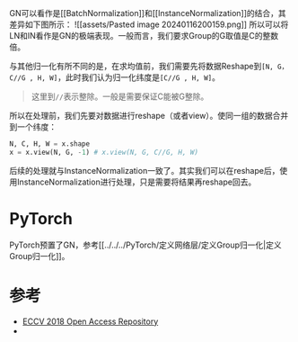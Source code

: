 GN可以看作是[[BatchNormalization]]和[[InstanceNormalization]]的结合，其差异如下图所示：
![[assets/Pasted image 20240116200159.png]]
所以可以将LN和IN看作是GN的极端表现。一般而言，我们要求Group的G取值是C的整数倍。

与其他归一化有所不同的是，在求均值前，我们需要先将数据Reshape到`[N, G，C//G , H, W]`，此时我们认为归一化纬度是`[C//G , H, W]`。

> 这里到`//`表示整除。一般是需要保证C能被G整除。

所以在处理前，我们先要对数据进行reshape（或者view）。使同一组的数据合并到一个纬度：
```python
N, C, H, W = x.shape
x = x.view(N, G, -1) # x.view(N, G, C//G, H, W)
```
后续的处理就与InstanceNormalization一致了。其实我们可以在reshape后，使用InstanceNormalization进行处理，只是需要将结果再reshape回去。

# PyTorch
PyTorch预置了GN，参考[[../../../PyTorch/定义网络层/定义Group归一化|定义Group归一化]]。

# 参考
- [ECCV 2018 Open Access Repository](https://openaccess.thecvf.com/content_ECCV_2018/html/Yuxin_Wu_Group_Normalization_ECCV_2018_paper.html)
- 